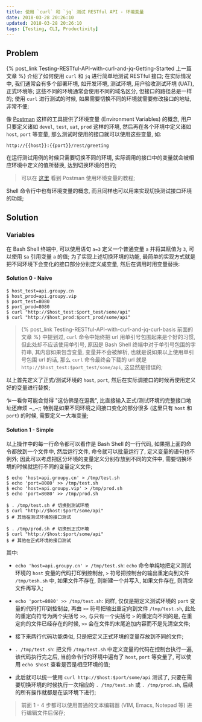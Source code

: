 ```yaml
---
title: 使用 `curl` 和 `jq` 测试 RESTful API - 环境变量
date: 2018-03-28 20:26:10
updated: 2018-03-28 20:26:10
tags: [Testing, CLI, Productivity]
---
```


## Problem

{% post_link Testing-RESTful-API-with-curl-and-jq-Getting-Started  上一篇文章 %} 介绍了如何使用 `curl` 和 `jq` 进行简单地测试 RESTful 接口; 在实际情况中, 我们通常会有多个部署环境, 如开发环境, 测试环境, 用户验收测试环境 (UAT), 正式环境等; 这些不同的环境通常会使用不同的域名区分, 但接口的路径总是一样的; 使用 `curl` 进行测试的时候, 如果需要切换不同的环境就需要修改接口的地址, 非常不便;

像 [Postman](https://www.getpostman.com) 这样的工具提供了环境变量 (Environment Variables) 的概念, 用户只要定义诸如 `devel`, `test`, `uat`, `prod` 这样的环境, 然后再在各个环境中定义诸如 `host`, `port` 等变量, 那么测试时使用的接口就可以使用这些变量, 如:

```text
http://{{host}}:{{port}}/rest/greeting
```

在运行测试用例的时候只需要切换不同的环境, 实际调用的接口中的变量就会被相应环境中定义的值所替换, 达到切换环境的目的; 

> 可以在 [这里](https://www.jianshu.com/p/354cd8a3e18c) 看到 Postman 使用环境变量的教程;

Shell 命令行中也有环境变量的概念, 而且同样也可以用来实现切换测试接口环境的功能;

## Solution

### Variables

在 Bash Shell 终端中, 可以使用语句 `a=3` 定义一个普通变量 `a` 并将其赋值为 `3`, 可以使用 `$a` 引用变量 `a` 的值; 为了实现上述切换环境的功能, 最简单的实现方式就是把不同环境下会变化的接口部分分别定义成变量, 然后在调用时用变量替换:

#### Solution 0 - Naive

```shell
$ host_test=api.groupy.cn
$ host_prod=api.groupy.vip
$ port_test=8080
$ port_prod=8080
$ curl "http://$host_test:$port_test/some/api"
$ curl "http://$host_prod:$port_prod/some/api"
```

> {% post_link Testing-RESTful-API-with-curl-and-jq-curl-basis 前面的文章 %} 中提到过, `curl` 命令中始终把 url 用单引号包围起来是个好的习惯, 但此处却不应该使用单引号, 原因是 Bash Shell 终端中对于单引号包围的字符串, 其内容如果包含变量, 变量并不会被解析, 也就是说如果以上使用单引号包围 url 的话, 那么 `curl` 命令最终会下载的 url 就是 `http://$host_test:$port_test/some/api`, 这显然是错误的;

以上首先定义了正式/测试环境的 `host`, `port`, 然后在实际调接口的时候再使用定义好的变量进行替换;

乍一看你可能会觉得 "这仿佛是在逗我", 比直接输入正式/测试环境的完整接口地址还麻烦 ~\_~;; 特别是如果不同环境之间接口变化的部分很多 (这里只有 `host` 和 `port`) 的时候, 需要定义一大堆变量;

#### Solution 1 - Simple

以上操作中的每一行命令都可以看作是 Bash Shell 的一行代码, 如果把上面的命令都放到一个文件中, 然后运行文件, 命令就可以批量运行了, 定义变量的语句也不例外; 因此可以考虑把区分环境的变量定义分别存放到不同的文件中, 需要切换环境的时候就运行不同的变量定义文件;

```shell
$ echo 'host=api.groupy.cn' > /tmp/test.sh
$ echo 'port=8080' >> /tmp/test.sh
$ echo 'host=api.groupy.vip' > /tmp/prod.sh
$ echo 'port=8080' >> /tmp/prod.sh

$ . /tmp/test.sh # 切换到测试环境
$ curl "http://$host:$port/some/api"
$ # 其他在测试环境的接口测试

$ . /tmp/prod.sh # 切换到正式环境
$ curl "http://$host:$port/some/api"
$ # 其他在正式环境的接口测试
```

其中:

- `echo 'host=api.groupy.cn' > /tmp/test.sh`: `echo` 命令单纯地把定义测试环境的 `host` 变量的代码打印到控制台, `>` 符号把控制台的输出重定向到文件 `/tmp/tesh.sh` 中, 如果文件不存在, 则新建一个并写入, 如果文件存在, 则清空文件再写入;

- `echo 'port=8080' >> /tmp/test.sh`: 同样, 仅仅是把定义测试环境的 `port` 变量的代码打印到控制台, 再由 `>>` 符号把输出重定向到文件 `/tmp/test.sh`, 此处的重定向符号为两个尖括号 `>>`, 与只有一个尖括号 `>` 的重定向不同的是, 在重定向的文件已经存在的时候, `>>` 会在文件的末尾追加内容而不是先清空文件;

- 接下来两行代码功能类似, 只是把定义正式环境的变量存放到不同的文件;

- `. /tmp/test.sh`: 把文件 `/tmp/test.sh` 中定义变量的代码在控制台执行一遍, 该代码执行完之后, 当前命令行的环境中遍有了 `host`, `port` 等变量了, 可以使用 `echo $host` 查看是否是相应环境的值;

- 此后就可以统一使用 `curl http://$host:$port/some/api` 测试了, 只要在需要切换环境的时候执行一次相应的 `. /tmp/test.sh` 或 `. /tmp/prod.sh`, 后续的所有操作就都是在该环境下进行;

> 前面 1 - 4 步都可以使用普通的文本编辑器 (VIM, Emacs, Notepad 等) 进行编辑文件后保存;

